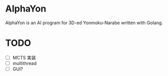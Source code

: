 # AlphaYon
AlphaYon is an AI program for 3D-ed Yonmoku-Narabe written with Golang.


# TODO

- [ ] MCTS 実装
- [ ] multithread
- [ ] GUI?
